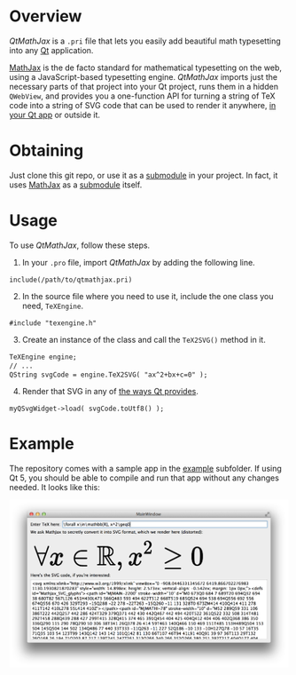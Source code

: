
# Overview

*QtMathJax* is a `.pri` file that lets you easily add beautiful
math typesetting into any [Qt] application.

[MathJax] is the de facto standard for mathematical typesetting on
the web, using a JavaScript-based typesetting engine.
*QtMathJax* imports just the necessary parts of that project into
your Qt project, runs them in a hidden `QWebView`, and
provides you a one-function API for turning a string of TeX code
into a string of SVG code that can be used to render it anywhere,
[in your Qt app][qtsvg] or outside it.

# Obtaining

Just clone this git repo, or use it as a [submodule] in your
project.  In fact, it uses [MathJax] as a [submodule] itself.

# Usage

To use *QtMathJax*, follow these steps.

1. In your `.pro` file, import *QtMathJax* by adding the following
   line.

```
include(/path/to/qtmathjax.pri)
```

2. In the source file where you need to use it, include the one
   class you need, `TeXEngine`.

```
#include "texengine.h"
```

3. Create an instance of the class and call the `TeX2SVG()` method
   in it.

```
TeXEngine engine;
// ...
QString svgCode = engine.TeX2SVG( "ax^2+bx+c=0" );
```

4. Render that SVG in any of [the ways Qt provides][qtsvg].

```
myQSvgWidget->load( svgCode.toUtf8() );
```

# Example

The repository comes with a sample app in the [example] subfolder.
If using Qt 5, you should be able to compile and run that app
without any changes needed.  It looks like this:

![Screenshot](./screenshot.png)

[Qt]: http://qt-project.org
[MathJax]: http://mathjax.org
[qtsvg]: http://qt-project.org/doc/qt-5.0/qtsvg/svgrendering.html
[submodule]: http://schacon.github.io/git/user-manual.html#submodules
[example]: ./example/

